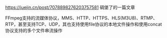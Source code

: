 https://juejin.cn/post/7078898276203757581 碉堡了的一篇文章

FFmpeg支持的流媒体协议，MMS、HTTP、HTTPS、HLS(M3U8)、RTMP、RTP，甚至支持TCP、UDP，其也支持使用file协议的本地文件操作和使用concat协议支持的多个文件串流操作